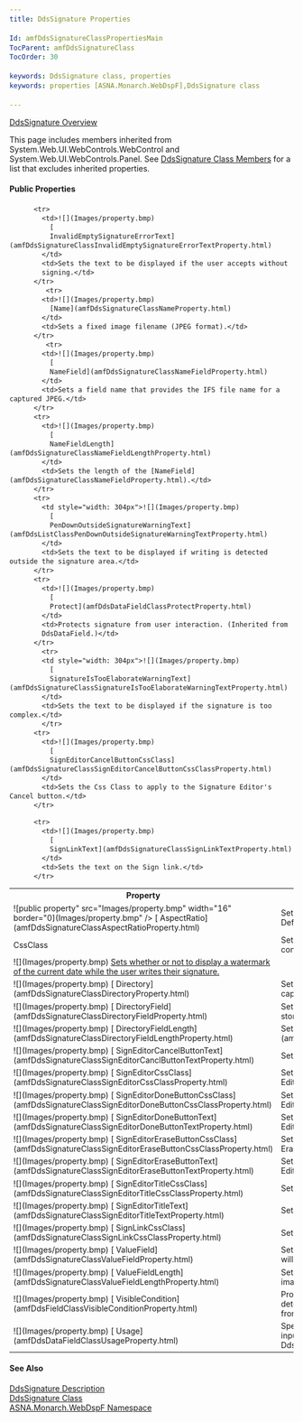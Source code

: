 ```yaml
---
title: DdsSignature Properties

Id: amfDdsSignatureClassPropertiesMain
TocParent: amfDdsSignatureClass
TocOrder: 30

keywords: DdsSignature class, properties
keywords: properties [ASNA.Monarch.WebDspF],DdsSignature class

---
```


[ DdsSignature Overview](amfDdsSignatureClass.html) 

This page includes members inherited from System.Web.UI.WebControls.WebControl and System.Web.UI.WebControls.Panel. See [DdsSignature Class Members](amfDdsSignatureClassMembers.html) for a list that excludes inherited properties.

#### Public Properties
<table class="mytable" cellspacing="0" cellpadding="4" width="90%">
          <colgroup>
           <col width="30%" />
           <col width="70%" />
          </colgroup>
          <tr><th>Property</th>
          <th>Description</th>
          </tr>
        <tr>
            <td>![public property" src="Images/property.bmp" width="16" border="0](Images/property.bmp" />
              [
              AspectRatio](amfDdsSignatureClassAspectRatioProperty.html)
            </td>
            <td>Sets the aspect ratio of the signature control.  Defaults to 3:1.</td>
          </tr>
<tr>
            <td><img height="16) [
              DateStampWhenSigning](http://www.w3schools.com/aspnet/prop_webcontrol_style_cssclass.asp">CssClass</a></td>
            <td>Sets the CssClass to apply to the DdsSignature control. 
			(Inherited from ASP.NET control)</td>
          </tr>
          <tr>
            <td style="height: 31px">![](Images/property.bmp)
              <a href="amfDdsSignatureClassDateStampWhenSigningProperty.html)
            </td>
            <td style="height: 31px">Sets whether or not to display a watermark of the current date while the user writes their signature.</td>
          </tr>
   <tr>
            <td>![](Images/property.bmp)
              [
              Directory](amfDdsSignatureClassDirectoryProperty.html)
            </td>
            <td>Sets a the name of a fixed IFS directory to store a captured JPEG image in.</td>
          </tr>
		     <tr>
            <td>![](Images/property.bmp)
              [
              DirectoryField](amfDdsSignatureClassDirectoryFieldProperty.html)
            </td>
            <td>Sets a field name that provides the IFS directory to store a captured JPEG image in.</td>
          </tr>
		  <tr>
            <td>![](Images/property.bmp)
              [
              DirectoryFieldLength](amfDdsSignatureClassDirectoryFieldLengthProperty.html)
            </td>
            <td>Sets the length of the [DirectoryField](amfDdsSignatureClassDirectoryFieldProperty.html).</td>
          </tr>

          <tr>
            <td>![](Images/property.bmp)
              [
              InvalidEmptySignatureErrorText](amfDdsSignatureClassInvalidEmptySignatureErrorTextProperty.html)
            </td>
            <td>Sets the text to be displayed if the user accepts without 
			signing.</td>
          </tr>
		     <tr>
            <td>![](Images/property.bmp)
              [Name](amfDdsSignatureClassNameProperty.html)
            </td>
            <td>Sets a fixed image filename (JPEG format).</td>
          </tr>
		     <tr>
            <td>![](Images/property.bmp)
              [
              NameField](amfDdsSignatureClassNameFieldProperty.html)
            </td>
            <td>Sets a field name that provides the IFS file name for a captured JPEG.</td>
          </tr>
		  <tr>
            <td>![](Images/property.bmp)
              [
              NameFieldLength](amfDdsSignatureClassNameFieldLengthProperty.html)
            </td>
            <td>Sets the length of the [NameField](amfDdsSignatureClassNameFieldProperty.html).</td>
          </tr>
		  <tr>
            <td style="width: 304px">![](Images/property.bmp)
              [
              PenDownOutsideSignatureWarningText](amfDdsListClassPenDownOutsideSignatureWarningTextProperty.html)
            </td>
            <td>Sets the text to be displayed if writing is detected outside the signature area.</td>
          </tr>
          <tr>
            <td>![](Images/property.bmp)
              [
              Protect](amfDdsDataFieldClassProtectProperty.html)
            </td>
            <td>Protects signature from user interaction. (Inherited from 
			DdsDataField.)</td>
          </tr>
            <tr>
            <td style="width: 304px">![](Images/property.bmp)
              [
              SignatureIsTooElaborateWarningText](amfDdsSignatureClassSignatureIsTooElaborateWarningTextProperty.html)
            </td>
            <td>Sets the text to be displayed if the signature is too complex.</td>
            </tr>
          <tr>
            <td>![](Images/property.bmp)
              [
              SignEditorCancelButtonCssClass](amfDdsSignatureClassSignEditorCancelButtonCssClassProperty.html)
            </td>
            <td>Sets the Css Class to apply to the Signature Editor's Cancel button.</td>
          </tr>

<tr>
            <td style="height: 31px">![](Images/property.bmp)
              [
              SignEditorCancelButtonText](amfDdsSignatureClassSignEditorCanclButtonTextProperty.html)
            </td>
            <td style="height: 31px">Sets the Cancel Button text for the Signature Editor.</td>
          </tr>
          <tr>
            <td>![](Images/property.bmp)
              [
              SignEditorCssClass](amfDdsSignatureClassSignEditorCssClassProperty.html)
            </td>
            <td>Sets the Css Class name applied to the Signature Editor.</td>
          </tr>
          <tr>
            <td>![](Images/property.bmp)
              [
              SignEditorDoneButtonCssClass](amfDdsSignatureClassSignEditorDoneButtonCssClassProperty.html)
            </td>
            <td>Sets the Css Class to be applied to the Signature Editor's done button.</td>
          </tr>

<tr>
            <td>![](Images/property.bmp)
              [
              SignEditorDoneButtonText](amfDdsSignatureClassSignEditorDoneButtonTextProperty.html)
            </td>
            <td>Sets the text for the Done button in the Signature Editor.</td>
          </tr>
          <tr>
            <td style="height: 31px">![](Images/property.bmp)
              [
              SignEditorEraseButtonCssClass](amfDdsSignatureClassSignEditorEraseButtonCssClassProperty.html)
            </td>
            <td style="height: 31px">Sets the Css Class applied to the Signature Editor's Erase button.</td>
          </tr>

<tr>
            <td>![](Images/property.bmp)
              [
              SignEditorEraseButtonText](amfDdsSignatureClassSignEditorEraseButtonTextProperty.html)
            </td>
            <td>Sets the text for the Erase button of the Signature Editor.</td>
          </tr>
          <tr>
            <td>![](Images/property.bmp)
              [
              SignEditorTitleCssClass](amfDdsSignatureClassSignEditorTitleCssClassProperty.html)
            </td>
            <td>Sets the Css Class for the Signature Editor's Title.</td>
          </tr>

<tr>
            <td style="height: 32px">![](Images/property.bmp)
              [
              SignEditorTitleText](amfDdsSignatureClassSignEditorTitleTextProperty.html)
            </td>
            <td style="height: 32px">Sets the title text for the Signature Editor.</td>
          </tr>
          <tr>
            <td>![](Images/property.bmp)
              [
              SignLinkCssClass](amfDdsSignatureClassSignLinkCssClassProperty.html)
            </td>
            <td>Sets the Css Class to apply to the Sign link.</td>
          </tr>

          <tr>
            <td>![](Images/property.bmp)
              [
              SignLinkText](amfDdsSignatureClassSignLinkTextProperty.html)
            </td>
            <td>Sets the text on the Sign link.</td>
          </tr>

<tr>
            <td>![](Images/property.bmp)
              [
              ValueField](amfDdsSignatureClassValueFieldProperty.html)
            </td>
            <td>Sets the name of the field where the signature image will be 
			stored.</td>
          </tr>
<tr>
            <td style="height: 31px">![](Images/property.bmp)
              [
              ValueFieldLength](amfDdsSignatureClassValueFieldLengthProperty.html)</td>
            <td style="height: 31px">Sets the length of the field where the signature image will be 
			stored.</td>
          </tr>
<tr>
            <td>![](Images/property.bmp)
              [
              VisibleCondition](amfDdsFieldClassVisibleConditionProperty.html)
            </td>
            <td>Provides a conditional indicator expression that determines if 
			the signature will be visible. (Inherited from DdsField)</td>
          </tr>
<tr>
            <td>![](Images/property.bmp)
              [
              Usage](amfDdsDataFieldClassUsageProperty.html)
            </td>
            <td>Specifies if this field is output-only, input-only, input/output (both), or hidden. 
			(Inherited from DdsDataField).</td>
          </tr>

</table>

#### See Also
[
      DdsSignature Description](amfunderstandingSignatures.html)
      <br />
      [
      DdsSignature Class](amfDdsSignatureClass.html)
      <br />
      [
      ASNA.Monarch.WebDspF Namespace](amfWebDspFNamespace.html)

